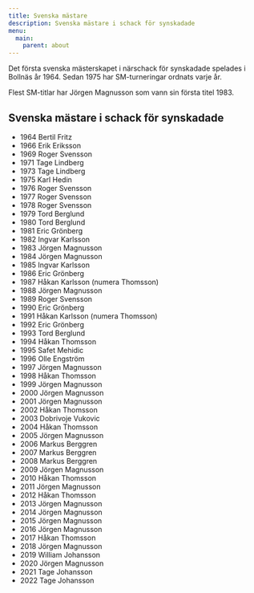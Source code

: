 ```yaml
---
title: Svenska mästare
description: Svenska mästare i schack för synskadade
menu:
  main:
    parent: about
---
```


Det första svenska mästerskapet i närschack för synskadade spelades i
Bollnäs år 1964. Sedan 1975 har SM-turneringar ordnats varje år. 

Flest SM-titlar har Jörgen Magnusson som vann sin första titel 1983.

## Svenska mästare i schack för synskadade

- 1964 Bertil Fritz
- 1966 Erik Eriksson
- 1969 Roger Svensson
- 1971 Tage Lindberg
- 1973 Tage Lindberg
- 1975 Karl Hedin
- 1976 Roger Svensson
- 1977 Roger Svensson
- 1978 Roger Svensson
- 1979 Tord Berglund
- 1980 Tord Berglund
- 1981 Eric Grönberg
- 1982 Ingvar Karlsson
- 1983 Jörgen Magnusson
- 1984 Jörgen Magnusson
- 1985 Ingvar Karlsson
- 1986 Eric Grönberg
- 1987 Håkan Karlsson (numera Thomsson)
- 1988 Jörgen Magnusson
- 1989 Roger Svensson
- 1990 Eric Grönberg
- 1991 Håkan Karlsson (numera Thomsson)
- 1992 Eric Grönberg
- 1993 Tord Berglund
- 1994 Håkan Thomsson
- 1995 Safet Mehidic
- 1996 Olle Engström
- 1997 Jörgen Magnusson
- 1998 Håkan Thomsson
- 1999 Jörgen Magnusson
- 2000 Jörgen Magnusson
- 2001 Jörgen Magnusson
- 2002 Håkan Thomsson
- 2003 Dobrivoje Vukovic
- 2004 Håkan Thomsson
- 2005 Jörgen Magnusson
- 2006 Markus Berggren
- 2007 Markus Berggren
- 2008 Markus Berggren
- 2009 Jörgen Magnusson
- 2010 Håkan Thomsson
- 2011 Jörgen Magnusson
- 2012 Håkan Thomsson
- 2013 Jörgen Magnusson
- 2014 Jörgen Magnusson
- 2015 Jörgen Magnusson
- 2016 Jörgen Magnusson
- 2017 Håkan Thomsson
- 2018 Jörgen Magnusson
- 2019 William Johansson
- 2020 Jörgen Magnusson
- 2021 Tage Johansson
- 2022 Tage Johansson
